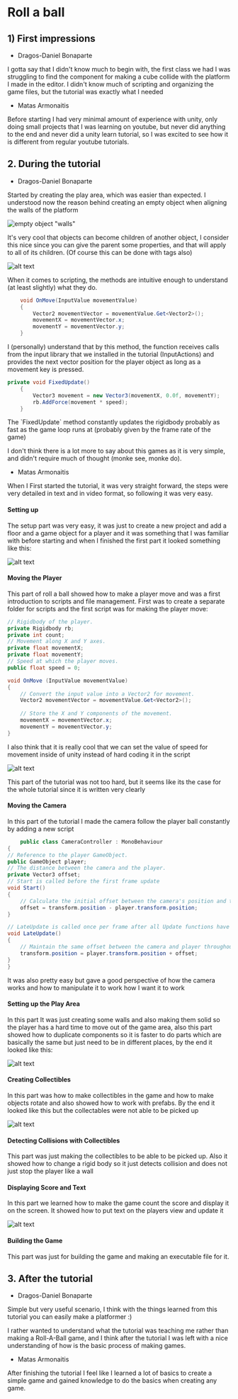 # Roll a ball

## 1) First impressions
- Dragos-Daniel Bonaparte
<p> I gotta say that I didn't know much to begin with, the first class we had I was struggling to find the component for making a cube collide with the platform I made in the editor.
I didn't know much of scripting and organizing the game files, but the tutorial was exactly what I needed
</p>

- Matas Armonaitis
<p>
Before starting I had very minimal amount of experience with unity, only doing small projects that I was learning on youtube, but never did anything to the end and never did a unity learn tutorial, so I was excited to see how it is different from regular youtube tutorials.
</p>

## 2. During the tutorial
- Dragos-Daniel Bonaparte
<p> Started by creating the play area, which was easier than expected. I understood now the reason behind creating an empty object when aligning the walls of the platform</p>

![empty object "walls"](/Roll-A-Ball/images/image-dragos.png)

<p>It's very cool that objects can become children of another object, I consider this nice since you can give the parent some properties, and that will apply to all of its children. (Of course this can be done with tags also)
</p>

![alt text](/Roll-A-Ball/images/image-1-dragos.png)

<p> When it comes to scripting, the methods are intuitive enough to understand (at least slightly) what they do. </p>

```csharp
    void OnMove(InputValue movementValue)
    {
        Vector2 movementVector = movementValue.Get<Vector2>();
        movementX = movementVector.x;
        movementY = movementVector.y;
    }
``` 
<p> I (personally) understand that by this method, the function receives calls from the input library that we installed in the tutorial (InputActions) and provides the next vector position for the player object as long as a movement key is pressed.</p>

```csharp
private void FixedUpdate()
    {
        Vector3 movement = new Vector3(movementX, 0.0f, movementY);
        rb.AddForce(movement * speed);
    }
```
<p> The `FixedUpdate` method constantly updates the rigidbody probably as fast as the game loop runs at (probably given by the frame rate of the game)

I don't think there is a lot more to say about  this games as it is very simple, and didn't require much of thought (monke see, monke do).</p>

- Matas Armonaitis
<p>When I First started the tutorial, it was very straight forward, the steps were very detailed in text and in video format, so following it was very easy.
</p>
<h4>Setting up</h4>
<p>The setup part was very easy, it was just to create a new project and add a floor and a game object for a player and it was something that I was familiar with before starting and when I finished the first part it looked something like this:
</p>

![alt text](/Roll-A-Ball/images/image.png)

<h4>Moving the Player</h4>

<p>This part of roll a ball showed how to make a player move and was a first introduction to scripts and file management. First was to create a separate folder for scripts and the first script was for making the player move: </p>

```csharp
// Rigidbody of the player.
private Rigidbody rb;
private int count;
// Movement along X and Y axes.
private float movementX;
private float movementY;
// Speed at which the player moves.
public float speed = 0;

void OnMove (InputValue movementValue)
{
    // Convert the input value into a Vector2 for movement.
    Vector2 movementVector = movementValue.Get<Vector2>();
    
    // Store the X and Y components of the movement.
    movementX = movementVector.x; 
    movementY = movementVector.y;
}
```

<p>I also think that it is really cool that we can set the value of speed for movement inside of unity instead of hard coding it in the script</p>

![alt text](/Roll-A-Ball/images/image-3.png)

<p>This part of the tutorial was not too hard, but it seems like its the case for the whole tutorial since it is written very clearly</p>

<h4>Moving the Camera</h4>

<p>In this part of the tutorial I made the camera follow the player ball constantly by adding a new script</p>

```csharp
    public class CameraController : MonoBehaviour
{
// Reference to the player GameObject.
public GameObject player;
// The distance between the camera and the player.
private Vector3 offset;
// Start is called before the first frame update
void Start()
{
    // Calculate the initial offset between the camera's position and the player's position.
    offset = transform.position - player.transform.position;
}

// LateUpdate is called once per frame after all Update functions have been completed.
void LateUpdate()
{
    // Maintain the same offset between the camera and player throughout the game.
    transform.position = player.transform.position + offset;
}
}
```

<p>It was also pretty easy but gave a good perspective of how the camera works and how to manipulate it to work how I want it to work</p>

<h4>Setting up the Play Area</h4>

<p>In this part It was just creating some walls and also making them solid so the player has a hard time to move out of the game area, also this part showed how to duplicate components so it is faster to do parts which are basically the same but just need to be in different places, by the end it looked like this:
</p>

![alt text](/Roll-A-Ball/images/image-1.png)

<h4>Creating Collectibles</h4>

<p>In this part was how to make collectibles in the game and how to make objects rotate and also showed how to work with prefabs. By the end it looked like this but the collectables were not able to be picked up</p>

![alt text](/Roll-A-Ball/images/image-2.png)

<h4>Detecting Collisions with Collectibles</h4>

<p>This part was just making the collectibles to be able to be picked up. Also it showed how to change a rigid body so it just detects collision and does not just stop the player like a wall</p>

<h4>Displaying Score and Text</h4>

<p>In this part we learned how to make the game count the score and display it on the screen. It showed how to put text on the players view and update it</p>

![alt text](/Roll-A-Ball/images/image-4.png)

<h4>Building the Game</h4>

<p>This part was just for building the game and making an executable file for it.</p>

## 3. After the tutorial
- Dragos-Daniel Bonaparte
<p> Simple but very useful scenario, I think with the things learned from this tutorial you can easily make a platformer :)

 I rather wanted to understand what the tutorial was teaching me rather than making a Roll-A-Ball game, and I think after the tutorial I was left with a nice understanding of how is the basic process of making games.</p>

- Matas Armonaitis
<p>After finishing the tutorial I feel like I learned a lot of basics to create a simple game and gained knowledge to do the basics when creating any game.</p>